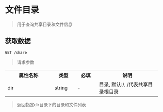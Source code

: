 # 文件目录

> 用于查询共享目录和文件信息

## 获取数据

```
GET /share
```

> 请求参数

<table>
    <tr>
        <th style="width:150px;">属性名称</th>
        <th style="width:60px;">类型</th>
        <th style="width:60px;">必填</th>
        <th style="width:200px;">说明</th>
    </tr>
    <tr>
        <td>dir</td>
        <td>string</td>
        <td>-</td>
        <td>目录, 默认:/, /代表共享目录根目录</td>
    </tr>
</table>

> 返回指定dir目录下的目录和文件列表
